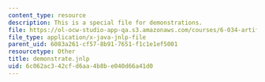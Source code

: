 ```yaml
---
content_type: resource
description: This is a special file for demonstrations.
file: https://ol-ocw-studio-app-qa.s3.amazonaws.com/courses/6-034-artificial-intelligence-fall-2010/6c062ac342cfd6aa4b8be040d66a41d0_demonstrate.jnlp
file_type: application/x-java-jnlp-file
parent_uid: 6083a261-cf57-8b91-7651-f1c1e1ef5001
resourcetype: Other
title: demonstrate.jnlp
uid: 6c062ac3-42cf-d6aa-4b8b-e040d66a41d0
---
```


